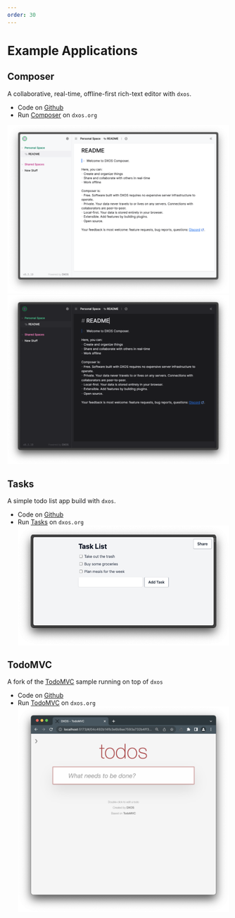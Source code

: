```yaml
---
order: 30
---
```


# Example Applications

## Composer

A collaborative, real-time, offline-first rich-text editor with `dxos`.

* Code on [Github](https://github.com/dxos/dxos/tree/main/packages/apps/composer-app)
* Run [Composer](http://composer.dxos.org) on `dxos.org`

![composer-app](../assets/images/composer-app-light.png#light)
![composer-app](../assets/images/composer-app-dark.png#dark)

## Tasks

A simple todo list app build with `dxos`.

* Code on [Github](https://github.com/dxos/dxos/tree/main/packages/apps/tasks)
* Run [Tasks](http://tasks.dxos.org) on `dxos.org`
  ![Tasks app demo shot](../assets/images/tasks-app.png)

## TodoMVC

A fork of the [TodoMVC](https://todomvc.com/) sample running on top of `dxos`

* Code on [Github](https://github.com/dxos/dxos/tree/main/packages/apps/todomvc)
* Run [TodoMVC](http://todomvc.kube.dxos.org) on `dxos.org`
  ![todomvc-dxos](../assets/images/todomvc.png)
